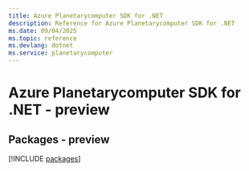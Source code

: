 ```yaml
---
title: Azure Planetarycomputer SDK for .NET
description: Reference for Azure Planetarycomputer SDK for .NET
ms.date: 09/04/2025
ms.topic: reference
ms.devlang: dotnet
ms.service: planetarycomputer
---
```

# Azure Planetarycomputer SDK for .NET - preview
## Packages - preview
[!INCLUDE [packages](planetarycomputer-index.md)]